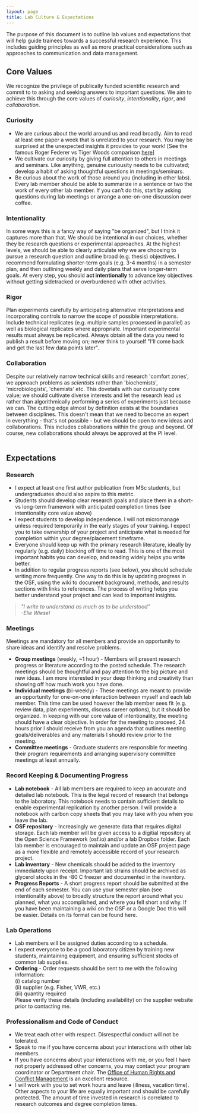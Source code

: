 ```yaml
---
layout: page
title: Lab Culture & Expectations
---
```



The purpose of this document is to outline lab values and expectations that will help guide trainees towards a successful research experience. This includes guiding principles as well as more practical considerations such as approaches to communication and data management.<br/>


## Core Values<br/>

We recognize the privilege of publically funded scientific research and commit to to asking and seeking answers to important questions. We aim to achieve this through the core values of *curiosity*, *intentionality*, *rigor*, and *collaboration*.<br/>

### Curiosity<br/>
-    We are curious about the world around us and read broadly. Aim to read at least one paper a week that is unrelated to your research. You may be surprised at the unexpected insights it provides to your work! [See the famous Roger Federer vs Tiger Woods comparison [here](https://lithub.com/are-you-a-roger-or-a-tiger-on-specialization-vs-variety/)]<br/>
- We cultivate our curiosity by giving full attention to others in meetings and seminars. Like anything, genuine curiousity needs to be cultivated; develop a habit of asking thoughtful questions in meetings/seminars.<br/>
-    Be curious about the work of those around you (including in other labs). Every lab member should be able to summarize in a sentence or two the work of every other lab member. If you can’t do this, start by asking questions during lab meetings or arrange a one-on-one discussion over coffee.<br/>

### Intentionality<br/>
In some ways this is a fancy way of saying "be organized", but I think it captures more than that. We should be intentional in our choices, whether they be research questions or experimental approaches. At the highest levels, we should be able to clearly articulate *why* we are choosing to pursue a research question and outline broad (e.g. thesis) objectives. I recommend formulating shorter-term goals (e.g. 3-4 months) in a semester plan, and then outlining weekly and daily plans that serve longer-term goals. At every step, you should **act intentionally** to advance key objectives without getting sidetracked or overburdened with other activities.<br/>

### Rigor<br/>
Plan experiments carefully by anticipating alternative interpretations and incorporating controls to narrow the scope of possible interpretations. Include technical replicates (e.g. multiple samples processed in parallel) as well as biological replicates where appropriate. Important experimental results must always be replicated. Always obtain all the data you need to publish a result before moving on; never think to yourself "I'll come back and get the last few data points later".<br/>

### Collaboration<br/>
Despite our relatively narrow technical skills and research 'comfort zones', we approach problems as *scientists* rather than 'biochemists', 'microbiologists', 'chemists' etc. This dovetails with our curiousity core value; we should cultivate diverse interests and let the research lead us rather than algorithmically performing a series of experiments just because we can. The cutting edge almost by definition exists at the boundaries between disciplines. This doesn't mean that we need to become an expert in everything - that's not possible - but we should be open to new ideas and collaborations. This includes collaborations within the group and beyond. Of course, new collaborations should always be approved at the PI level.<br/><br/>


## Expectations<br/>

### Research<br/>
- I expect at least one first author publication from MSc students, but undergraduates should also aspire to this metric.<br/>
- Students should develop clear research goals and place them in a short- vs long-term framework with anticipated completion times (see intentionality core value above)
- I expect students to develop independence. I will not micromanage unless required temporarily in the early stages of your training. I expect you to take ownership of your project and anticipate what is needed for completion within your degree/placement timeframe.
- Everyone should keep up with the primary research literature, ideally by regularly (e.g. daily) blocking off time to read. This is one of the most important habits you can develop, and reading widely helps you write better.<br/>
- In addition to regular progress reports (see below), you should schedule writing more frequently. One way to do this is by updating progress in the OSF, using the wiki to document background, methods, and results sections with links to references. The process of writing helps you better understand your project and can lead to important insights.<br/>
> *"I write to understand as much as to be understood"<br/> -Elie Wiesel*<br/>



### Meetings<br/>
Meetings are mandatory for all members and provide an opportunity to share ideas and identify and resolve problems.
- **Group meetings** (weekly, ~1 hour) - Members will present research progress or literature according to the posted schedule. The research meetings should be thoughtful and pay attention to the big picture and new ideas. I am more interested in your deep thinking and creativity than showing off how much work you have done.
- **Individual meetings** (bi-weekly) - These meetings are meant to provide an opportunity for one-on-one interaction between myself and each lab member. This time can be used however the lab member sees fit (e.g. review data, plan experiments, discuss career options), but it should be  organized. In keeping with our core value of intentionality, the meeting should have a clear objective. In order for the meeting to proceed, 24 hours prior I should receive from you an agenda that outlines meeting goals/deliverables and any materials I should review prior to the meeting.<br/>
- **Committee meetings** - Graduate students are responsible for meeting their program requirements and arranging supervisory committee meetings at least annually.<br/>

### Record Keeping & Documenting Progress<br/>
- **Lab notebook** - All lab members are required to keep an accurate and detailed lab notebook. This is the legal record of research that belongs to the laboratory. This notebook needs to contain sufficient details to enable experimental replication by another person. I will provide a notebook with carbon copy sheets that you may take with you when you leave the lab.<br/>
- **OSF repository** - Increasingly we generate data that requires digital storage. Each lab member will be given access to a digitial repository at the Open Science Framework (osf.io) and/or a lab Dropbox folder. Each lab member is encouraged to maintain and update an OSF project page as a more flexible and remotely accessible record of your research project.<br/>
- **Lab inventory** - New chemicals should be added to the inventory immediately upon receipt. Important lab strains should be archived as glycerol stocks in the -80 C freezer and documented in the inventory.<br/>
- **Progress Reports** - A short progress report should be submitted at the end of each semester. You can use your semester plan (see intentionality above) to broadly structure the report around what you planned, what  you accomplished, and where you fell short and why. If you have been maintaining a wiki on the OSF or a Google Doc this will be easier. Details on its format can be found here.<br/>


### Lab Operations<br/>
- Lab members will be assigned duties according to a schedule.<br/>
- I expect everyone to be a good laboratory citizen by training new students, maintaining equipment, and ensuring sufficient stocks of common lab supplies.<br/>
- **Ordering** - Order requests should be sent to me with the following information:<br/>
    (i) catalog number<br/>
    (ii) supplier (e.g. Fisher, VWR, etc.)<br/>
    (iii) quantity required<br/>
    Please verify these details (including availability) on the supplier website prior to contacting me.<br/>
    
### Professionalism and Code of Conduct<br/>
- We treat each other with respect. Disrespectful conduct will not be tolerated. <br/>
- Speak to me if you have concerns about your interactions with other lab members.<br/>
- If you have concerns about your interactions with me, or you feel I have not properly addressed other concerns, you may contact your program coordinator or Department chair. The [Office of Human Rights and Conflict Management](https://students.wlu.ca/wellness-and-recreation/dispute-resolution/index.html) is an excellent resource.
- I will work with you to set work hours and leave (illness, vacation time). Other aspects to your life are equally important and should be carefully protected. The amount of time invested in research is correlated to research outcomes and degree completion times.<br/>

